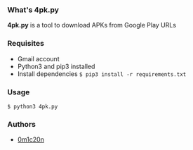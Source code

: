 ### What's 4pk.py
**4pk.py** is a tool to download APKs from Google Play URLs

### Requisites
- Gmail account
- Python3 and pip3 installed
- Install dependencies
`$ pip3 install -r requirements.txt`

### Usage
`$ python3 4pk.py`

### Authors
- [0m1c20n](https://github.com/0m1c20n)